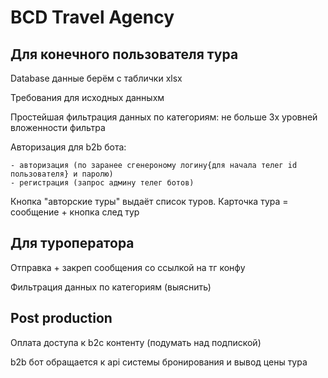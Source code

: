 <h1>BCD Travel Agency</h1>

<h2>Для конечного пользователя тура</h2>

Database данные берём с таблички xlsx

Требования для исходных данныхм 

Простейшая фильтрация данных по категориям: не больше 3х уровней вложенности фильтра

Авторизация для b2b бота:

    - авторизация (по заранее сгенероному логину{для начала телег id пользователя} и паролю)
    - регистрация (запрос админу телег ботов)

Кнопка "авторские туры" выдаёт список туров. Карточка тура = сообщение + кнопка след тур

<h2>Для туроператора</h2>

Отправка + закреп сообщения со ссылкой на тг конфу

Фильтрация данных по категориям (выяснить)

<h2>Post production</h2>

Оплата доступа к b2c контенту (подумать над подпиской)

b2b бот обращается к api системы бронирования и вывод цены тура